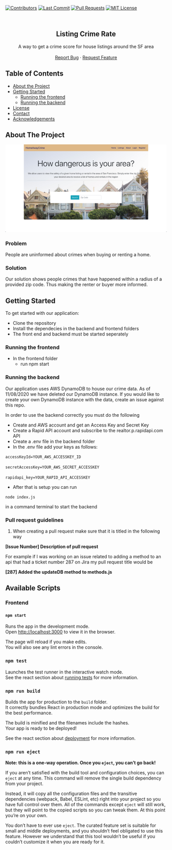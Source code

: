 [![Contributors][contributors-shield]][contributors-url]
[![Last Commit][last-commit]][commit-url]
[![Pull Requests][pr-shield]][pr-url]
[![MIT License][license-shield]][license-url]

<!-- PROJECT LOGO -->
<br />
<p align="center">

  <h2 align="center">Listing Crime Rate</h2>

  <p align="center">
    A way to get a crime score for house listings around the SF area
    <br />
    <br />
    <a href="https://github.com/csjoblinksreddit/Listings-Crime-Rate/issues">Report Bug</a>
    ·
    <a href="https://github.com/csjoblinksreddit/Listings-Crime-Rate/issues">Request Feature</a>
  </p>
</p>

<!-- TABLE OF CONTENTS -->
## Table of Contents

* [About the Project](#about-the-project)
* [Getting Started](#getting-started)
  * [Running the frontend](#Running-the-frontend)
  * [Running the backend](#Running-the-frontend)
* [License](#license)
* [Contact](#contact)
* [Acknowledgements](#acknowledgements)

<!-- ABOUT THE PROJECT -->
## About The Project

[![Product Name Screen Shot][product-screenshot]](https://example.com)


### Problem

People are uninformed about crimes when buying or renting a home.

### Solution

Our solution shows people crimes that have happened within a radius of a provided zip code. Thus making the renter or buyer more informed.

## Getting Started

To get started with our application:

- Clone the repository
- Install the dependecies in the backend and frontend folders
- The front end and backend must be started seperately

### Running the frontend
- In the frontend folder
    - run npm start

### Running the backend

Our application uses AWS DynamoDB to house our crime data. As of 11/08/2020 we have deleted our DynamoDB instance. If you would like to create your own DynamoDB instance with the data, create an issue against this repo.

In order to use the backend correctly you must do the following
- Create and AWS account and get an Access Key and Secret Key
- Create a Rapid API account and subscribe to the realtor.p.rapidapi.com API
- Create a .env file in the backend folder
- In the .env file add your keys as follows:

```text
accessKeyId=YOUR_AWS_ACCESSKEY_ID

secretAccessKey=YOUR_AWS_SECRET_ACCESSKEY

rapidapi_key=YOUR_RAPID_API_ACCESSKEY
```


- After that is setup you can run 

```JS
node index.js
```
in a command terminal to start the backend

### Pull request guidelines

1. When creating a pull request make sure that it is titled in the following way

**[Issue Number] Description of pull request**

For example if I was working on an issue related to adding a method to an api that had a ticket number 287 on Jira my pull request title would be

**[287] Added the updateDB method to methods.js**


## Available Scripts

### Frontend

#### `npm start`

Runs the app in the development mode.<br />
Open [http://localhost:3000](http://localhost:3000) to view it in the browser.

The page will reload if you make edits.<br />
You will also see any lint errors in the console.

### `npm test`

Launches the test runner in the interactive watch mode.<br />
See the react section about [running tests](https://facebook.github.io/create-react-app/docs/running-tests) for more information.

### `npm run build`

Builds the app for production to the `build` folder.<br />
It correctly bundles React in production mode and optimizes the build for the best performance.

The build is minified and the filenames include the hashes.<br />
Your app is ready to be deployed!

See the react section about [deployment](https://facebook.github.io/create-react-app/docs/deployment) for more information.

### `npm run eject`

**Note: this is a one-way operation. Once you `eject`, you can’t go back!**

If you aren’t satisfied with the build tool and configuration choices, you can `eject` at any time. This command will remove the single build dependency from your project.

Instead, it will copy all the configuration files and the transitive dependencies (webpack, Babel, ESLint, etc) right into your project so you have full control over them. All of the commands except `eject` will still work, but they will point to the copied scripts so you can tweak them. At this point you’re on your own.

You don’t have to ever use `eject`. The curated feature set is suitable for small and middle deployments, and you shouldn’t feel obligated to use this feature. However we understand that this tool wouldn’t be useful if you couldn’t customize it when you are ready for it.



<!-- MARKDOWN LINKS & IMAGES -->
<!-- https://www.markdownguide.org/basic-syntax/#reference-style-links -->
[contributors-shield]: https://img.shields.io/github/contributors/csjoblinksreddit/Listings-Crime-Rate?style=for-the-badge

[contributors-url]: https://github.com/csjoblinksreddit/Listings-Crime-Rate/graphs/contributors


[last-commit]: https://img.shields.io/github/last-commit/csjoblinksreddit/Listings-Crime-Rate?style=for-the-badge

[commit-url]: https://github.com/csjoblinksreddit/Listings-Crime-Rate/commits/master


[pr-shield]: https://img.shields.io/github/issues-pr-closed/csjoblinksreddit/Listings-Crime-Rate?style=for-the-badge

[pr-url]: https://github.com/csjoblinksreddit/Listings-Crime-Rate/pulls


[issues-url]: https://github.com/csjoblinksreddit/Listings-Crime-Rate/pulls

[license-shield]: https://img.shields.io/github/license/csjoblinksreddit/Listings-Crime-Rate?style=for-the-badge

[license-url]: https://github.com/csjoblinksreddit/Listings-Crime-Rate/blob/master/License.txt


[product-screenshot]: images/screenshot.png